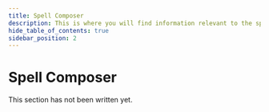 ```yaml
---
title: Spell Composer
description: This is where you will find information relevant to the spell composer.
hide_table_of_contents: true
sidebar_position: 2
---
```


# Spell Composer

This section has not been written yet.
